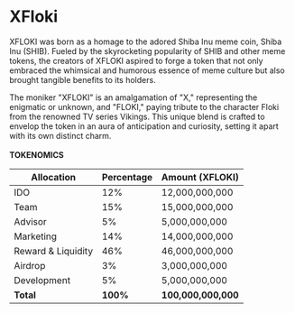 # XFloki

XFLOKI was born as a homage to the adored Shiba Inu meme coin, Shiba Inu (SHIB). Fueled by the skyrocketing popularity of SHIB and other meme tokens, the creators of XFLOKI aspired to forge a token that not only embraced the whimsical and humorous essence of meme culture but also brought tangible benefits to its holders.

The moniker "XFLOKI" is an amalgamation of "X," representing the enigmatic or unknown, and "FLOKI," paying tribute to the character Floki from the renowned TV series Vikings. This unique blend is crafted to envelop the token in an aura of anticipation and curiosity, setting it apart with its own distinct charm.\
\
**TOKENOMICS**

| Allocation         | Percentage | Amount (XFLOKI)     |
| ------------------ | ---------- | ------------------- |
| IDO                | 12%        | 12,000,000,000      |
| Team               | 15%        | 15,000,000,000      |
| Advisor            | 5%         | 5,000,000,000       |
| Marketing          | 14%        | 14,000,000,000      |
| Reward & Liquidity | 46%        | 46,000,000,000      |
| Airdrop            | 3%         | 3,000,000,000       |
| Development        | 5%         | 5,000,000,000       |
| **Total**          | **100%**   | **100,000,000,000** |
